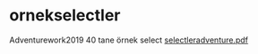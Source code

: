 # ornekselectler
Adventurework2019 40 tane örnek select 
[selectleradventure.pdf](https://github.com/huso987/ornekselectler/files/11525257/selectleradventure.pdf)
